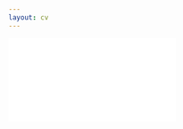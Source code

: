 ```yaml
---
layout: cv
---
```


<object data="{{ site.baseurl }}/Crawford_CV.pdf" width="750px" height="750px">
    <embed src="{{ site.baseurl }}/Crawford_CV.pdf">
    </embed>
</object>
